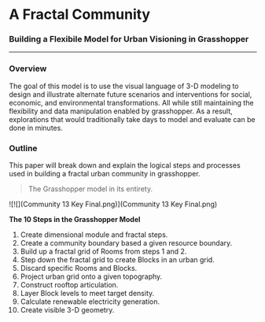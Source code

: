 # A Fractal Community
### Building a Flexibile Model for Urban Visioning in Grasshopper
---

### Overview

The goal of this model is to use the visual language of 3-D modeling to design and illustrate alternate future scenarios and interventions for social, economic, and environmental transformations. All while still maintaining the flexibility and data manipulation enabled by grasshopper. As a result, explorations that would traditionally take days to model and evaluate can be done in minutes. 

### Outline

This paper will break down and explain the logical steps and processes used in building a fractal urban community in grasshopper. 

>The Grasshopper model in its entirety.

![![](Community 13 Key Final.png)](Community 13 Key Final.png)

**The 10 Steps in the Grasshopper Model**
1. Create dimensional module and fractal steps.
2. Create a community boundary based a given resource boundary.
3. Build up a fractal grid of Rooms from steps 1 and 2.
4. Step down the fractal grid to create Blocks in an urban grid.
5. Discard specific Rooms and Blocks.
6. Project urban grid onto a given topography.
7. Construct rooftop articulation.
8. Layer Block levels to meet target density.
9. Calculate renewable electricity generation.
10. Create visible 3-D geometry.


